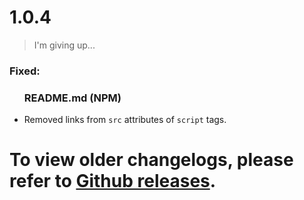 <div id="changelog">
    <h1 id="changelog-title">1.0.4</h1>
    <blockquote id="changelog-note">
        <p id="changelog-note-text">I'm giving up...</p>
    </blockquote>
    <h3 id="changelog-fixed">Fixed:</h3>
    <div id="changelog-fixed-body">
        <ul>
            <h3>README.md (NPM)</h3>
            <li>Removed links from <code>src</code> attributes of <code>script</code> tags.</li>
        </ul>
    </div>
    <h1 id="changelog-old">To view older changelogs, please refer to <a id="changelog-old-link" href="https://github.com/AlexAnimateMp4/browser-color-scheme/releases">Github releases</a>.</h1>
</div>